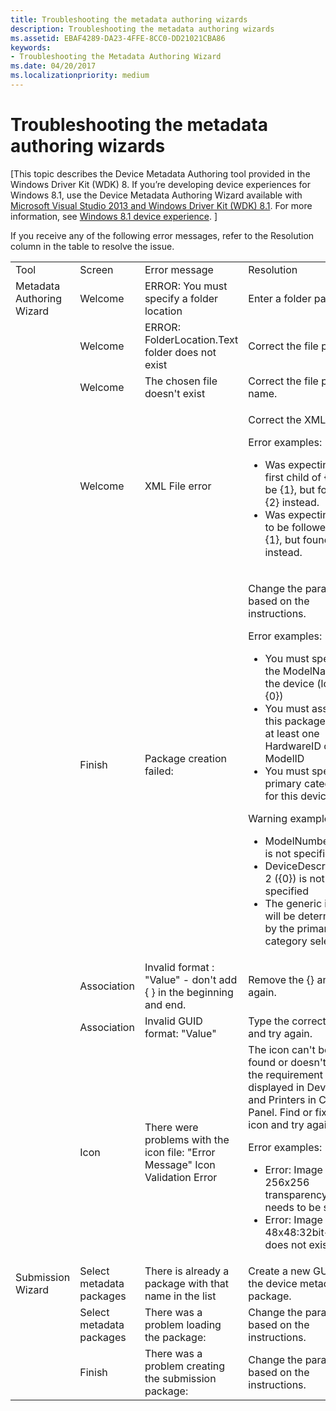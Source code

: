 ```yaml
---
title: Troubleshooting the metadata authoring wizards
description: Troubleshooting the metadata authoring wizards
ms.assetid: EBAF4289-DA23-4FFE-8CC0-DD21021CBA86
keywords:
- Troubleshooting the Metadata Authoring Wizard
ms.date: 04/20/2017
ms.localizationpriority: medium
---
```


# Troubleshooting the metadata authoring wizards


\[This topic describes the Device Metadata Authoring tool provided in the Windows Driver Kit (WDK) 8. If you’re developing device experiences for Windows 8.1, use the Device Metadata Authoring Wizard available with [Microsoft Visual Studio 2013 and Windows Driver Kit (WDK) 8.1](http://go.microsoft.com/fwlink/p/?LinkId=226411). For more information, see [Windows 8.1 device experience](http://go.microsoft.com/fwlink/p/?linkid=325561). \]

If you receive any of the following error messages, refer to the Resolution column in the table to resolve the issue.

<table>
<colgroup>
<col width="25%" />
<col width="25%" />
<col width="25%" />
<col width="25%" />
</colgroup>
<tbody>
<tr class="odd">
<td align="left">Tool</td>
<td align="left">Screen</td>
<td align="left">Error message</td>
<td align="left">Resolution</td>
</tr>
<tr class="even">
<td align="left">Metadata Authoring Wizard</td>
<td align="left">Welcome</td>
<td align="left">ERROR: You must specify a folder location</td>
<td align="left">Enter a folder path.</td>
</tr>
<tr class="odd">
<td align="left"></td>
<td align="left">Welcome</td>
<td align="left">ERROR: FolderLocation.Text folder does not exist</td>
<td align="left">Correct the file path.</td>
</tr>
<tr class="even">
<td align="left"></td>
<td align="left">Welcome</td>
<td align="left">The chosen file doesn't exist</td>
<td align="left">Correct the file path or name.</td>
</tr>
<tr class="odd">
<td align="left"></td>
<td align="left">Welcome</td>
<td align="left">XML File error</td>
<td align="left"><p>Correct the XML error.</p>
<p>Error examples:</p>
<ul>
<li>Was expecting the first child of {0} to be {1}, but found {2} instead.</li>
<li>Was expecting {0} to be followed by {1}, but found {2} instead.</li>
</ul></td>
</tr>
<tr class="even">
<td align="left"></td>
<td align="left">Finish</td>
<td align="left">Package creation failed:</td>
<td align="left"><p>Change the parameter based on the instructions.</p>
<p>Error examples:</p>
<ul>
<li>You must specify the ModelName for the device (locale {0})</li>
<li>You must associate this package with at least one HardwareID or ModelID</li>
<li>You must specify a primary category for this device</li>
</ul>
<p>Warning examples:</p>
<ul>
<li>ModelNumber ({0}) is not specified</li>
<li>DeviceDescription 2 ({0}) is not specified</li>
<li>The generic icon will be determined by the primary category selection</li>
</ul></td>
</tr>
<tr class="odd">
<td align="left"></td>
<td align="left">Association</td>
<td align="left">Invalid format : &quot;Value&quot; - don't add { } in the beginning and end.</td>
<td align="left">Remove the {} and try again.</td>
</tr>
<tr class="even">
<td align="left"></td>
<td align="left">Association</td>
<td align="left">Invalid GUID format: &quot;Value&quot;</td>
<td align="left">Type the correct GUID and try again.</td>
</tr>
<tr class="odd">
<td align="left"></td>
<td align="left">Icon</td>
<td align="left">There were problems with the icon file: &quot;Error Message&quot; Icon Validation Error</td>
<td align="left">The icon can't be found or doesn't meet the requirement to be displayed in Devices and Printers in Control Panel. Find or fix the icon and try again.
<p>Error examples:</p>
<ul>
<li>Error: Image 256x256 transparency needs to be set.</li>
<li>Error: Image 48x48:32bit+Alpha does not exist.</li>
</ul></td>
</tr>
<tr class="even">
<td align="left">Submission Wizard</td>
<td align="left">Select metadata packages</td>
<td align="left">There is already a package with that name in the list</td>
<td align="left">Create a new GUID for the device metadata package.</td>
</tr>
<tr class="odd">
<td align="left"></td>
<td align="left">Select metadata packages</td>
<td align="left">There was a problem loading the package:</td>
<td align="left">Change the parameter based on the instructions.</td>
</tr>
<tr class="even">
<td align="left"></td>
<td align="left">Finish</td>
<td align="left">There was a problem creating the submission package:</td>
<td align="left">Change the parameter based on the instructions.</td>
</tr>
</tbody>
</table>

 

 

 





